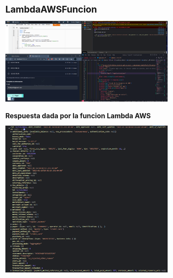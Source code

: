 # LambdaAWSFuncion
![Imagen lambda](https://github.com/FreddyxD5/LambdaAWSFuncion/blob/main/imagen3.png)

## Respuesta dada por la funcion Lambda AWS
![Imagen lambda](https://github.com/FreddyxD5/LambdaAWSFuncion/blob/main/imagen4.png)
